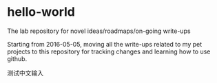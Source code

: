 # hello-world
The lab repository for novel ideas/roadmaps/on-going write-ups

Starting from 2016-05-05, moving all the write-ups related to my pet projects to this repository for tracking changes and learning how to use github.

测试中文输入


